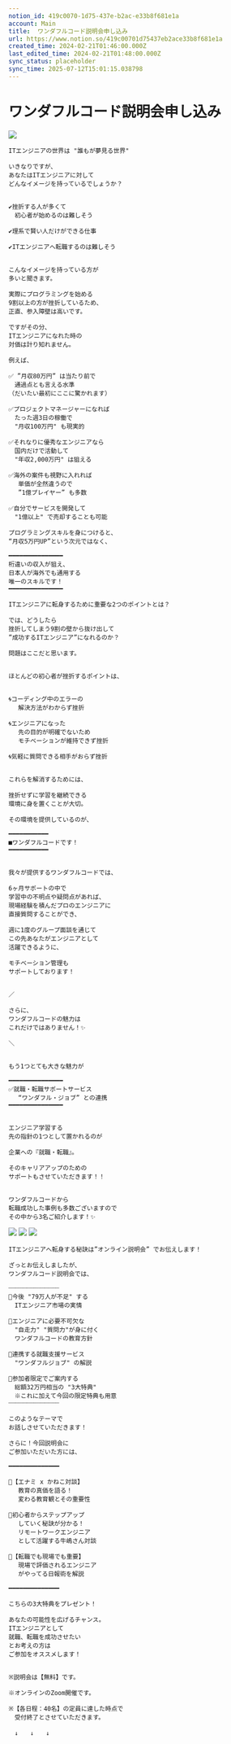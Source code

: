 ```yaml
---
notion_id: 419c0070-1d75-437e-b2ac-e33b8f681e1a
account: Main
title:  ワンダフルコード説明会申し込み
url: https://www.notion.so/419c00701d75437eb2ace33b8f681e1a
created_time: 2024-02-21T01:46:00.000Z
last_edited_time: 2024-02-21T01:48:00.000Z
sync_status: placeholder
sync_time: 2025-07-12T15:01:15.038798
---
```

# ワンダフルコード説明会申し込み

![](https://prod-files-secure.s3.us-west-2.amazonaws.com/736adce6-a3a4-4a64-9f74-d9aa055c96d2/0abe9488-003d-42f4-b147-4682695ef9e8/Untitled.png?X-Amz-Algorithm=AWS4-HMAC-SHA256&X-Amz-Content-Sha256=UNSIGNED-PAYLOAD&X-Amz-Credential=ASIAZI2LB466Q4IBD5NG%2F20250719%2Fus-west-2%2Fs3%2Faws4_request&X-Amz-Date=20250719T051702Z&X-Amz-Expires=3600&X-Amz-Security-Token=IQoJb3JpZ2luX2VjEIT%2F%2F%2F%2F%2F%2F%2F%2F%2F%2FwEaCXVzLXdlc3QtMiJIMEYCIQC9IqCyVYGfQrgsOlgbaCGm5eBU5JTQQNBuF8%2B9GhfAQQIhAJuCv3ZMykvL0D5npnE5jG6wB9iykeNjyNITqR4dcnU%2BKogECJ3%2F%2F%2F%2F%2F%2F%2F%2F%2F%2FwEQABoMNjM3NDIzMTgzODA1Igxfr15SNTW%2BVL6h2ywq3AOsYdtXWmkHPhSMuo0qJtTpAI0IwWhhlCGXccCfes7Ly5qQcwv5sRT5faj3RKNwTwa7TeLRMkkcEAjpTd8J%2BDjtbD5Xq%2FOC2u3d5Hlo8OEj8gCRreYg6t3i7XAlhBrqhV76zvhYJ0cIvgepNnYFVGXwkp7Sp1uWXTPAXtZRJh1wfY2pHY8uxkSjNWwcEGlDpq%2FbI0OzOTL8wG6zM6IHrye1Wg7I%2B%2F33dpcUWwxcUrole05Qbr5JixveOaZytq22Qs0RYsJZCXu2DyNAQDPpnzo19R0AJoss8PEKTxLZKsaE%2BOuyEB32CAWrWZalMhvUSkFLqfdLT6BUbpH5qxbCdsiTkd8SR%2BqhF8SPmMa53vzwxXwIPsRM7qaF5DkFOeh%2BWlRKRRB5oqfQOfxVnpCSWQL2ysgqg%2BM20JG48rbzi82Qq7sqJ57comvVTmrEL4NssGuJCQfLwULW6WRheYMYTmI9ZGUeVlozq7R1Q8kbwcpFI5QntihY7udCJkDb2VbFKZq2Et4OhkLeIlSkAbi1S6cACAHZCmir%2FTkpAHE0KpUWAKXohsY8sQ5A8%2FGYgT97lxknYXH9ZlhyQ2jyXWJWL9qn2L7roXcN%2Bbj1oGsp7PUxoY7Tlgr%2Fd0zlU0m64TCYq%2BzDBjqkAec2rRbfWzRzuoyzQ1UQSXNIsbgivl2XoTqsuDyn27qcq5o2onJti7asyy6BXd6C6kWItbejscNbS8IAgK5z71UZ0Xk65y70U6VnBbQdcODtm3V4%2B5t5nVvaoZqgw0G8wbtvEoTBUuDIykKZv399JGsIhILPtyEdX27N9jSnO49p4X9gSOBGiuX4pUfn1ZEoIKjHVxMY6exyRQEYntApFMlMx%2F4V&X-Amz-Signature=c08100c2cc18d27a476b6306196fdb4c3d6b65cecfccdab5587cc3123a8a543f&X-Amz-SignedHeaders=host&x-amz-checksum-mode=ENABLED&x-id=GetObject)
```plain text
ITエンジニアの世界は "誰もが夢見る世界"

いきなりですが、
あなたはITエンジニアに対して
どんなイメージを持っているでしょうか？


✔︎挫折する人が多くて
　初心者が始めるのは難しそう

✔︎理系で賢い人だけができる仕事

✔︎ITエンジニアへ転職するのは難しそう


こんなイメージを持っている方が
多いと聞きます。

実際にプログラミングを始める
9割以上の方が挫折しているため、
正直、参入障壁は高いです。

ですがその分、
ITエンジニアになれた時の
対価は計り知れません。

例えば、

✅ ”月収80万円” は当たり前で
　通過点とも言える水準
（だいたい最初にここに驚かれます）

✅プロジェクトマネージャーになれば
　たった週3日の稼働で
　"月収100万円" も現実的

✅それなりに優秀なエンジニアなら
　国内だけで活動して
　"年収2,000万円" は狙える

✅海外の案件も視野に入れれば
　 単価が全然違うので
　 ”1億プレイヤー” も多数

✅自分でサービスを開発して
　"1億以上" で売却することも可能

プログラミングスキルを身につけると、
“月収5万円UP”という次元ではなく、

━━━━━━━━━━━━━━━
桁違いの収入が狙え、
日本人が海外でも通用する
唯一のスキルです！
━━━━━━━━━━━━━━━

ITエンジニアに転身するために重要な2つのポイントとは？

では、どうしたら
挫折してしまう9割の壁から抜け出して
”成功するITエンジニア”になれるのか？

問題はここだと思います。


ほとんどの初心者が挫折するポイントは、


🌀コーディング中のエラーの
　 解決方法がわからず挫折

🌀エンジニアになった
　 先の目的が明確でないため
　 モチベーションが維持できず挫折

🌀気軽に質問できる相手がおらず挫折


これらを解消するためには、

挫折せずに学習を継続できる
環境に身を置くことが大切。

その環境を提供しているのが、

━━━━━━━━━━━
■ワンダフルコードです！
━━━━━━━━━━━


我々が提供するワンダフルコードでは、

6ヶ月サポートの中で
学習中の不明点や疑問点があれば、
現場経験を積んだプロのエンジニアに
直接質問することができ、

週に1度のグループ面談を通じて
この先あなたがエンジニアとして
活躍できるように、

モチベーション管理も
サポートしております！


／

さらに、
ワンダフルコードの魅力は
これだけではありません！✨

＼


もう1つとても大きな魅力が

━━━━━━━━━━━━━━━
✅就職・転職サポートサービス
　 “ワンダフル・ジョブ” との連携
━━━━━━━━━━━━━━━


エンジニア学習する
先の指針の1つとして置かれるのが

企業への『就職・転職』。

そのキャリアアップのための
サポートもさせていただきます！！


ワンダフルコードから
転職成功した事例も多数ございますので
その中から3名ご紹介します！✨

```
![](https://prod-files-secure.s3.us-west-2.amazonaws.com/736adce6-a3a4-4a64-9f74-d9aa055c96d2/2afbbc0b-c996-4fd9-8244-e498093063c0/Untitled.png?X-Amz-Algorithm=AWS4-HMAC-SHA256&X-Amz-Content-Sha256=UNSIGNED-PAYLOAD&X-Amz-Credential=ASIAZI2LB466Q4IBD5NG%2F20250719%2Fus-west-2%2Fs3%2Faws4_request&X-Amz-Date=20250719T051702Z&X-Amz-Expires=3600&X-Amz-Security-Token=IQoJb3JpZ2luX2VjEIT%2F%2F%2F%2F%2F%2F%2F%2F%2F%2FwEaCXVzLXdlc3QtMiJIMEYCIQC9IqCyVYGfQrgsOlgbaCGm5eBU5JTQQNBuF8%2B9GhfAQQIhAJuCv3ZMykvL0D5npnE5jG6wB9iykeNjyNITqR4dcnU%2BKogECJ3%2F%2F%2F%2F%2F%2F%2F%2F%2F%2FwEQABoMNjM3NDIzMTgzODA1Igxfr15SNTW%2BVL6h2ywq3AOsYdtXWmkHPhSMuo0qJtTpAI0IwWhhlCGXccCfes7Ly5qQcwv5sRT5faj3RKNwTwa7TeLRMkkcEAjpTd8J%2BDjtbD5Xq%2FOC2u3d5Hlo8OEj8gCRreYg6t3i7XAlhBrqhV76zvhYJ0cIvgepNnYFVGXwkp7Sp1uWXTPAXtZRJh1wfY2pHY8uxkSjNWwcEGlDpq%2FbI0OzOTL8wG6zM6IHrye1Wg7I%2B%2F33dpcUWwxcUrole05Qbr5JixveOaZytq22Qs0RYsJZCXu2DyNAQDPpnzo19R0AJoss8PEKTxLZKsaE%2BOuyEB32CAWrWZalMhvUSkFLqfdLT6BUbpH5qxbCdsiTkd8SR%2BqhF8SPmMa53vzwxXwIPsRM7qaF5DkFOeh%2BWlRKRRB5oqfQOfxVnpCSWQL2ysgqg%2BM20JG48rbzi82Qq7sqJ57comvVTmrEL4NssGuJCQfLwULW6WRheYMYTmI9ZGUeVlozq7R1Q8kbwcpFI5QntihY7udCJkDb2VbFKZq2Et4OhkLeIlSkAbi1S6cACAHZCmir%2FTkpAHE0KpUWAKXohsY8sQ5A8%2FGYgT97lxknYXH9ZlhyQ2jyXWJWL9qn2L7roXcN%2Bbj1oGsp7PUxoY7Tlgr%2Fd0zlU0m64TCYq%2BzDBjqkAec2rRbfWzRzuoyzQ1UQSXNIsbgivl2XoTqsuDyn27qcq5o2onJti7asyy6BXd6C6kWItbejscNbS8IAgK5z71UZ0Xk65y70U6VnBbQdcODtm3V4%2B5t5nVvaoZqgw0G8wbtvEoTBUuDIykKZv399JGsIhILPtyEdX27N9jSnO49p4X9gSOBGiuX4pUfn1ZEoIKjHVxMY6exyRQEYntApFMlMx%2F4V&X-Amz-Signature=d8214cb9f8ae13b7be750ef1e238757fb8be5ecfb6ee48183377a94025bb79ab&X-Amz-SignedHeaders=host&x-amz-checksum-mode=ENABLED&x-id=GetObject)
![](https://prod-files-secure.s3.us-west-2.amazonaws.com/736adce6-a3a4-4a64-9f74-d9aa055c96d2/c072872a-94ad-4113-a3bb-c1be763390aa/Untitled.png?X-Amz-Algorithm=AWS4-HMAC-SHA256&X-Amz-Content-Sha256=UNSIGNED-PAYLOAD&X-Amz-Credential=ASIAZI2LB466Q4IBD5NG%2F20250719%2Fus-west-2%2Fs3%2Faws4_request&X-Amz-Date=20250719T051702Z&X-Amz-Expires=3600&X-Amz-Security-Token=IQoJb3JpZ2luX2VjEIT%2F%2F%2F%2F%2F%2F%2F%2F%2F%2FwEaCXVzLXdlc3QtMiJIMEYCIQC9IqCyVYGfQrgsOlgbaCGm5eBU5JTQQNBuF8%2B9GhfAQQIhAJuCv3ZMykvL0D5npnE5jG6wB9iykeNjyNITqR4dcnU%2BKogECJ3%2F%2F%2F%2F%2F%2F%2F%2F%2F%2FwEQABoMNjM3NDIzMTgzODA1Igxfr15SNTW%2BVL6h2ywq3AOsYdtXWmkHPhSMuo0qJtTpAI0IwWhhlCGXccCfes7Ly5qQcwv5sRT5faj3RKNwTwa7TeLRMkkcEAjpTd8J%2BDjtbD5Xq%2FOC2u3d5Hlo8OEj8gCRreYg6t3i7XAlhBrqhV76zvhYJ0cIvgepNnYFVGXwkp7Sp1uWXTPAXtZRJh1wfY2pHY8uxkSjNWwcEGlDpq%2FbI0OzOTL8wG6zM6IHrye1Wg7I%2B%2F33dpcUWwxcUrole05Qbr5JixveOaZytq22Qs0RYsJZCXu2DyNAQDPpnzo19R0AJoss8PEKTxLZKsaE%2BOuyEB32CAWrWZalMhvUSkFLqfdLT6BUbpH5qxbCdsiTkd8SR%2BqhF8SPmMa53vzwxXwIPsRM7qaF5DkFOeh%2BWlRKRRB5oqfQOfxVnpCSWQL2ysgqg%2BM20JG48rbzi82Qq7sqJ57comvVTmrEL4NssGuJCQfLwULW6WRheYMYTmI9ZGUeVlozq7R1Q8kbwcpFI5QntihY7udCJkDb2VbFKZq2Et4OhkLeIlSkAbi1S6cACAHZCmir%2FTkpAHE0KpUWAKXohsY8sQ5A8%2FGYgT97lxknYXH9ZlhyQ2jyXWJWL9qn2L7roXcN%2Bbj1oGsp7PUxoY7Tlgr%2Fd0zlU0m64TCYq%2BzDBjqkAec2rRbfWzRzuoyzQ1UQSXNIsbgivl2XoTqsuDyn27qcq5o2onJti7asyy6BXd6C6kWItbejscNbS8IAgK5z71UZ0Xk65y70U6VnBbQdcODtm3V4%2B5t5nVvaoZqgw0G8wbtvEoTBUuDIykKZv399JGsIhILPtyEdX27N9jSnO49p4X9gSOBGiuX4pUfn1ZEoIKjHVxMY6exyRQEYntApFMlMx%2F4V&X-Amz-Signature=fc9c081e2df0404d1dbb67717d8ad6873d08a134c328d280903268e2a97a9759&X-Amz-SignedHeaders=host&x-amz-checksum-mode=ENABLED&x-id=GetObject)
![](https://prod-files-secure.s3.us-west-2.amazonaws.com/736adce6-a3a4-4a64-9f74-d9aa055c96d2/c725ff84-130a-488f-8397-ecfdbec0ba11/Untitled.png?X-Amz-Algorithm=AWS4-HMAC-SHA256&X-Amz-Content-Sha256=UNSIGNED-PAYLOAD&X-Amz-Credential=ASIAZI2LB466Q4IBD5NG%2F20250719%2Fus-west-2%2Fs3%2Faws4_request&X-Amz-Date=20250719T051702Z&X-Amz-Expires=3600&X-Amz-Security-Token=IQoJb3JpZ2luX2VjEIT%2F%2F%2F%2F%2F%2F%2F%2F%2F%2FwEaCXVzLXdlc3QtMiJIMEYCIQC9IqCyVYGfQrgsOlgbaCGm5eBU5JTQQNBuF8%2B9GhfAQQIhAJuCv3ZMykvL0D5npnE5jG6wB9iykeNjyNITqR4dcnU%2BKogECJ3%2F%2F%2F%2F%2F%2F%2F%2F%2F%2FwEQABoMNjM3NDIzMTgzODA1Igxfr15SNTW%2BVL6h2ywq3AOsYdtXWmkHPhSMuo0qJtTpAI0IwWhhlCGXccCfes7Ly5qQcwv5sRT5faj3RKNwTwa7TeLRMkkcEAjpTd8J%2BDjtbD5Xq%2FOC2u3d5Hlo8OEj8gCRreYg6t3i7XAlhBrqhV76zvhYJ0cIvgepNnYFVGXwkp7Sp1uWXTPAXtZRJh1wfY2pHY8uxkSjNWwcEGlDpq%2FbI0OzOTL8wG6zM6IHrye1Wg7I%2B%2F33dpcUWwxcUrole05Qbr5JixveOaZytq22Qs0RYsJZCXu2DyNAQDPpnzo19R0AJoss8PEKTxLZKsaE%2BOuyEB32CAWrWZalMhvUSkFLqfdLT6BUbpH5qxbCdsiTkd8SR%2BqhF8SPmMa53vzwxXwIPsRM7qaF5DkFOeh%2BWlRKRRB5oqfQOfxVnpCSWQL2ysgqg%2BM20JG48rbzi82Qq7sqJ57comvVTmrEL4NssGuJCQfLwULW6WRheYMYTmI9ZGUeVlozq7R1Q8kbwcpFI5QntihY7udCJkDb2VbFKZq2Et4OhkLeIlSkAbi1S6cACAHZCmir%2FTkpAHE0KpUWAKXohsY8sQ5A8%2FGYgT97lxknYXH9ZlhyQ2jyXWJWL9qn2L7roXcN%2Bbj1oGsp7PUxoY7Tlgr%2Fd0zlU0m64TCYq%2BzDBjqkAec2rRbfWzRzuoyzQ1UQSXNIsbgivl2XoTqsuDyn27qcq5o2onJti7asyy6BXd6C6kWItbejscNbS8IAgK5z71UZ0Xk65y70U6VnBbQdcODtm3V4%2B5t5nVvaoZqgw0G8wbtvEoTBUuDIykKZv399JGsIhILPtyEdX27N9jSnO49p4X9gSOBGiuX4pUfn1ZEoIKjHVxMY6exyRQEYntApFMlMx%2F4V&X-Amz-Signature=389869b96ee6e28d08d8a83016b3ff90b46a3f4c4a5cdd3882c8980d22b7bbb9&X-Amz-SignedHeaders=host&x-amz-checksum-mode=ENABLED&x-id=GetObject)
```plain text
ITエンジニアへ転身する秘訣は”オンライン説明会” でお伝えします！

ざっとお伝えしましたが、
ワンダフルコード説明会では、

┈┈┈┈┈┈┈┈┈┈┈┈┈┈
📌今後 "79万人が不足" する
　ITエンジニア市場の実情

📌エンジニアに必要不可欠な
　"自走力" "質問力"が身に付く
　ワンダフルコードの教育方針

📌連携する就職支援サービス
　"ワンダフルジョブ" の解説

📌参加者限定でご案内する
　総額32万円相当の "3大特典"
　※これに加えて今回の限定特典も用意
┈┈┈┈┈┈┈┈┈┈┈┈┈┈

このようなテーマで
お話しさせていただきます！

さらに！今回説明会に
ご参加いただいた方には、

━━━━━━━━━━━━━━

🎁【エナミ x かねこ対談】
　 教育の真価を語る！
　 変わる教育観とその重要性

🎁初心者からステップアップ
　 していく秘訣が分かる！
　 リモートワークエンジニア
　 として活躍する牛嶋さん対談

🎁【転職でも現場でも重要】
　 現場で評価されるエンジニア
　 がやってる日報術を解説

━━━━━━━━━━━━━━

こちらの3大特典をプレゼント！

あなたの可能性を広げるチャンス。
ITエンジニアとして
就職、転職を成功させたい
とお考えの方は
ご参加をオススメします！


※説明会は【無料】です。

※オンラインのZoom開催です。

※【各日程：40名】の定員に達した時点で
　受付終了とさせていただきます。

　↓　　↓　　↓
```